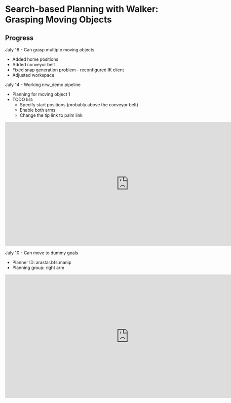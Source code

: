 # Search-based Planning with Walker: Grasping Moving Objects

## Progress

July 18 - Can grasp multiple moving objects

- Added home positions
- Added conveyor belt
- Fixed snap generation problem - reconfigured IK client
- Adjusted workspace

July 14 - Working nrw_demo pipeline

- Planning for moving object 1
- TODO list:
  - Specify start positions (probably above the conveyor belt)
  - Enable both arms
  - Change the tip link to palm link

<iframe width="800" height="400" src="https://www.youtube.com/embed/Az6JW-LLw4k" frameborder="0" allow="accelerometer; autoplay; encrypted-media; gyroscope; picture-in-picture" allowfullscreen></iframe>

July 10 - Can move to dummy goals

- Planner ID: arastar.bfs.manip
- Planning group: right arm

<iframe width="800" height="400" src="https://www.youtube.com/embed/l_glevhxHRM" frameborder="0" allow="accelerometer; autoplay; encrypted-media; gyroscope; picture-in-picture" allowfullscreen></iframe>
